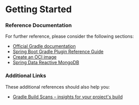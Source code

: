 # Getting Started

### Reference Documentation
For further reference, please consider the following sections:

* [Official Gradle documentation](https://docs.gradle.org)
* [Spring Boot Gradle Plugin Reference Guide](https://docs.spring.io/spring-boot/docs/2.5.9/gradle-plugin/reference/html/)
* [Create an OCI image](https://docs.spring.io/spring-boot/docs/2.5.9/gradle-plugin/reference/html/#build-image)
* [Spring Data Reactive MongoDB](https://docs.spring.io/spring-boot/docs/2.6.3/reference/htmlsingle/#boot-features-mongodb)

### Additional Links
These additional references should also help you:

* [Gradle Build Scans – insights for your project's build](https://scans.gradle.com#gradle)

